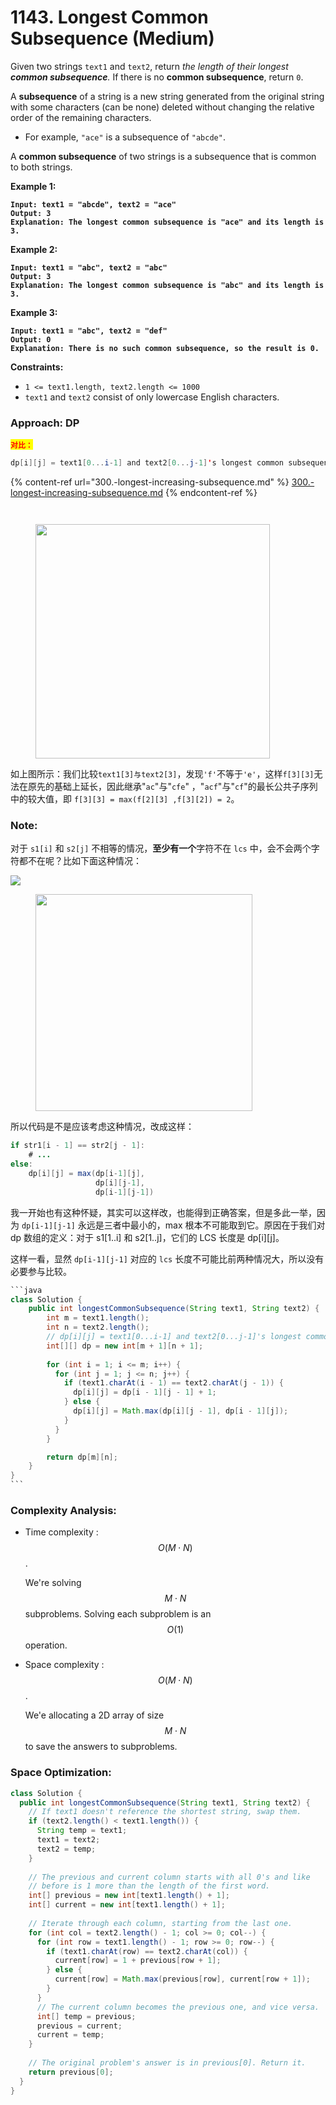 # 1143. Longest Common Subsequence (Medium)

Given two strings `text1` and `text2`, return _the length of their longest **common subsequence**._ If there is no **common subsequence**, return `0`.

A **subsequence** of a string is a new string generated from the original string with some characters (can be none) deleted without changing the relative order of the remaining characters.

* For example, `"ace"` is a subsequence of `"abcde"`.

A **common subsequence** of two strings is a subsequence that is common to both strings.

**Example 1:**

<pre><code><strong>Input: text1 = "abcde", text2 = "ace" 
</strong><strong>Output: 3  
</strong><strong>Explanation: The longest common subsequence is "ace" and its length is 3.
</strong></code></pre>

**Example 2:**

<pre><code><strong>Input: text1 = "abc", text2 = "abc"
</strong><strong>Output: 3
</strong><strong>Explanation: The longest common subsequence is "abc" and its length is 3.
</strong></code></pre>

**Example 3:**

<pre><code><strong>Input: text1 = "abc", text2 = "def"
</strong><strong>Output: 0
</strong><strong>Explanation: There is no such common subsequence, so the result is 0.
</strong></code></pre>

**Constraints:**

* `1 <= text1.length, text2.length <= 1000`
* `text1` and `text2` consist of only lowercase English characters.



### Approach: DP

<mark style="color:red;">**`对比：`**</mark>

```java
dp[i][j] = text1[0...i-1] and text2[0...j-1]'s longest common subsequence
```

{% content-ref url="300.-longest-increasing-subsequence.md" %}
[300.-longest-increasing-subsequence.md](300.-longest-increasing-subsequence.md)
{% endcontent-ref %}

<figure><img src="../../../.gitbook/assets/image (2) (1) (1) (1) (1).png" alt=""><figcaption></figcaption></figure>

<figure><img src="../../../.gitbook/assets/image (3) (1) (1) (1).png" alt=""><figcaption></figcaption></figure>

<figure><img src="../../../.gitbook/assets/image (3) (1) (1).png" alt="" width="375"><figcaption></figcaption></figure>

如上图所示：我们比较`text1[3]与text2[3]`，发现`'f'`不等于`'e'`，这样`f[3][3]`无法在原先的基础上延长，因此继承"`ac`"与"`cfe`" ，"`acf`"与"`cf`"的最长公共子序列中的较大值，即 `f[3][3] = max(f[2][3] ,f[3][2]) = 2`。



### Note:

对于 `s1[i]` 和 `s2[j]` 不相等的情况，**至少有一个**字符不在 `lcs` 中，会不会两个字符都不在呢？比如下面这种情况：

![](https://pic.leetcode-cn.com/6cdb2d27addd544625a94789fdd521cbf8d3e44ad082350eefd8fc9f395080f5.png)

<figure><img src="../../../.gitbook/assets/image (56).png" alt="" width="347"><figcaption></figcaption></figure>

所以代码是不是应该考虑这种情况，改成这样：

```java
if str1[i - 1] == str2[j - 1]:
    # ...
else:
    dp[i][j] = max(dp[i-1][j], 
                   dp[i][j-1],
                   dp[i-1][j-1])
```

我一开始也有这种怀疑，其实可以这样改，也能得到正确答案，但是多此一举，因为 `dp[i-1][j-1]` 永远是三者中最小的，max 根本不可能取到它。原因在于我们对 dp 数组的定义：对于 s1\[1..i] 和 s2\[1..j]，它们的 LCS 长度是 dp\[i]\[j]。

这样一看，显然 `dp[i-1][j-1]` 对应的 `lcs` 长度不可能比前两种情况大，所以没有必要参与比较。



````java
```java
class Solution {
    public int longestCommonSubsequence(String text1, String text2) {
        int m = text1.length();
        int n = text2.length();
        // dp[i][j] = text1[0...i-1] and text2[0...j-1]'s longest common subsequence
        int[][] dp = new int[m + 1][n + 1];
        
        for (int i = 1; i <= m; i++) {
          for (int j = 1; j <= n; j++) {
            if (text1.charAt(i - 1) == text2.charAt(j - 1)) {
              dp[i][j] = dp[i - 1][j - 1] + 1;
            } else {
              dp[i][j] = Math.max(dp[i][j - 1], dp[i - 1][j]);
            }
          }
        }

        return dp[m][n];
    }
}
```
````

### Complexity Analysis:

*   Time complexity : $$O(M⋅N)$$.

    We're solving $$M⋅N$$ subproblems. Solving each subproblem is an $$O(1)$$ operation.
*   Space complexity : $$O(M⋅N)$$.

    We'e allocating a 2D array of size $$M⋅N$$ to save the answers to subproblems.

### Space Optimization:

```java
class Solution {
  public int longestCommonSubsequence(String text1, String text2) {    
    // If text1 doesn't reference the shortest string, swap them.
    if (text2.length() < text1.length()) {
      String temp = text1;
      text1 = text2;
      text2 = temp;
    }
      
    // The previous and current column starts with all 0's and like 
    // before is 1 more than the length of the first word.
    int[] previous = new int[text1.length() + 1];
    int[] current = new int[text1.length() + 1];
      
    // Iterate through each column, starting from the last one.
    for (int col = text2.length() - 1; col >= 0; col--) {
      for (int row = text1.length() - 1; row >= 0; row--) {
        if (text1.charAt(row) == text2.charAt(col)) {
          current[row] = 1 + previous[row + 1];
        } else {
          current[row] = Math.max(previous[row], current[row + 1]);
        }
      }
      // The current column becomes the previous one, and vice versa.
      int[] temp = previous;
      previous = current;
      current = temp;
    }
        
    // The original problem's answer is in previous[0]. Return it.
    return previous[0];
  }
}
```
